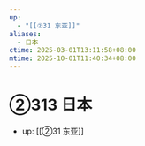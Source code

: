 ```yaml
---
up:
  - "[[②31 东亚]]"
aliases:
  - 日本
ctime: 2025-03-01T13:11:58+08:00
mtime: 2025-10-01T11:40:34+08:00
---
```


# ②313 日本

- up: [[②31 东亚]]
